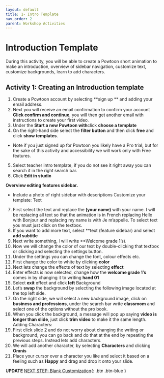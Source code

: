 ```yaml
---
layout: default
title: 1- Intro Template
nav_order: 2
parent: Workshop Activities
---
```

# Introduction Template
During this activity, you will be able to create a Powtoon short animation to make an introduction, overview of sidebar navigation, customize text, customize backgrounds, learn to add characters.

## Activity 1: Creating an Introduction template
1.	Create a Powtoon account by selecting **sign up ** and adding your email address.
2.	Next you will receive an email confirmation to confirm your account **Click confirm and continue**, you will then get another email with instructions to create your first video. 
3.	Under the **Start a new Powtoon with**click **choose a template**
4.	On the right-hand side select the **filter button** and then click **free** and click **show templates**. 
  - Note if you just signed up for Powtoon you likely have a Pro trial, but for the sake of this activity and accessibility we will work only with Free features.
5.	 Select teacher intro template, if you do not see it right away you can search it in the right search bar. 
6.	Click **Edit in studio**

**Overview editing features sidebar.**
-	Include a photo of right sidebar with descriptions
Customize your template: Text
7.	First select the text and replace the **(your name)** with your name. I will be replacing all text so that the animation is in French replacing Hello with Bonjour and replacing my name is with Je m’appelle. To select text you must just click on the textbox.
8.	If you want to add more text, select **text (feature sidebar) and select **add subtitle**
9.	Next write something, I will write **Welcome grade 1’s).
10.	Now we will change the color of our text by double-clicking that textbox or clicking and selecting the settings button. 
11.	Under the settings you can change the font, colour effects etc.
12.	First change the color to white by clicking **color**
13.	Next lets change the effects of text by selecting **effect**
14.	Enter effects is now selected, change how the **welcome grade 1’s** comes in by changing it to writing **hand 01**
15.	Select **exit** effect and click **left**
Background
16.	Let’s **swap** the background by selecting the following image located at the top left side. 
17.	On the right side, we will select a new background image, click on **business and professions**, under the search bar write **classroom** and select one of the options without the pro book. 
18.	When you click the background, a message will pop up saying **video is longer than slide**, just click **trim video** to make it the same length.
Adding Characters:
19.	First click slide 2 and do not worry about changing the writing or background, you can go back and do that at the end by repeating the previous steps. Instead lets add characters. 
20.	We will add another character, by selecting **Characters** and clicking **Omnis**
21.	Place your cursor over a character you like and select it based on a feeling such as **Happy** and drag and drop it onto your slide.


**UPDATE**
[NEXT STEP: Blank Customization](blank-customization.html){: .btn .btn-blue }


